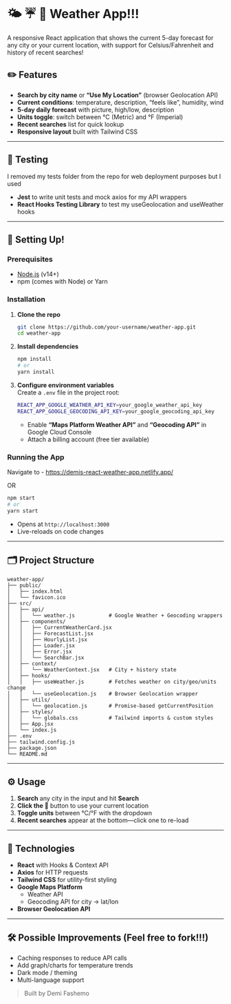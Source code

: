 # 🌤️ ☔️ 🌈 Weather App!!!

A responsive React application that shows the current 5-day forecast for any city or your current location, with support for Celsius/Fahrenheit and history of recent searches!

## ✏️ Features

- **Search by city name** or **“Use My Location”** (browser Geolocation API)  
- **Current conditions**: temperature, description, “feels like”, humidity, wind  
- **5-day daily forecast** with picture, high/low, description  
- **Units toggle**: switch between °C (Metric) and °F (Imperial)  
- **Recent searches** list for quick lookup  
- **Responsive layout** built with Tailwind CSS  

---
## 🧪 Testing

I removed my tests folder from the repo for web deployment purposes but I used

- **Jest** to write unit tests and mock axios for my API wrappers
- **React Hooks Testing Library** to test my useGeolocation and useWeather hooks
  
---

## 🚀 Setting Up!

### Prerequisites

- [Node.js](https://nodejs.org/) (v14+)  
- npm (comes with Node) or Yarn  

### Installation

1. **Clone the repo**  
   ```bash
   git clone https://github.com/your-username/weather-app.git
   cd weather-app
   ```

2. **Install dependencies**  
   ```bash
   npm install
   # or
   yarn install
   ```

3. **Configure environment variables**  
   Create a `.env` file in the project root:
   ```bash
   REACT_APP_GOOGLE_WEATHER_API_KEY=your_google_weather_api_key
   REACT_APP_GOOGLE_GEOCODING_API_KEY=your_google_geocoding_api_key
   ```
   - Enable **“Maps Platform Weather API”** and **“Geocoding API”** in Google Cloud Console  
   - Attach a billing account (free tier available)  

### Running the App

Navigate to - https://demis-react-weather-app.netlify.app/

OR

```bash
npm start
# or
yarn start
```

- Opens at `http://localhost:3000`  
- Live-reloads on code changes


---

## 🗂️ Project Structure

```
weather-app/
├── public/
│   ├── index.html
│   └── favicon.ico
├── src/
│   ├── api/
│   │   └── weather.js           # Google Weather + Geocoding wrappers
│   ├── components/
│   │   ├── CurrentWeatherCard.jsx
│   │   ├── ForecastList.jsx
│   │   ├── HourlyList.jsx
│   │   ├── Loader.jsx
│   │   ├── Error.jsx
│   │   └── SearchBar.jsx
│   ├── context/
│   │   └── WeatherContext.jsx   # City + history state
│   ├── hooks/
│   │   ├── useWeather.js        # Fetches weather on city/geo/units change
│   │   └── useGeolocation.js    # Browser Geolocation wrapper
│   ├── utils/
│   │   └── geolocation.js       # Promise-based getCurrentPosition
│   ├── styles/
│   │   └── globals.css          # Tailwind imports & custom styles
│   ├── App.jsx
│   └── index.js
├── .env
├── tailwind.config.js
├── package.json
└── README.md
```

---

## ⚙️ Usage

1. **Search** any city in the input and hit **Search**  
2. **Click the 📍** button to use your current location  
3. **Toggle units** between °C/°F with the dropdown  
4. **Recent searches** appear at the bottom—click one to re-load  

---

## 🔧 Technologies

- **React** with Hooks & Context API  
- **Axios** for HTTP requests  
- **Tailwind CSS** for utility-first styling  
- **Google Maps Platform**  
  - Weather API  
  - Geocoding API for city → lat/lon  
- **Browser Geolocation API**

---
  
## 🛠️ Possible Improvements (Feel free to fork!!!)

- Caching responses to reduce API calls  
- Add graph/charts for temperature trends
- Dark mode / theming  
- Multi-language support 


> Built by Demi Fashemo
